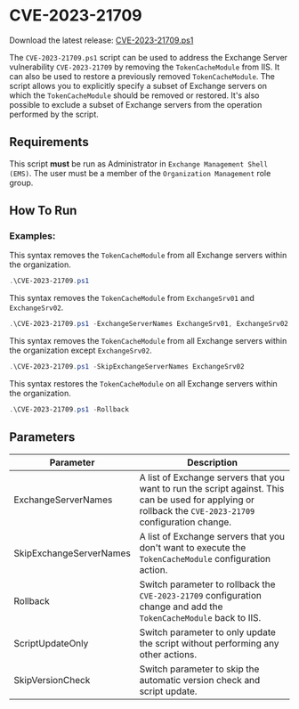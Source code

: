 # CVE-2023-21709

Download the latest release: [CVE-2023-21709.ps1](https://github.com/microsoft/CSS-Exchange/releases/latest/download/CVE-2023-21709.ps1)

The `CVE-2023-21709.ps1` script can be used to address the Exchange Server vulnerability `CVE-2023-21709` by removing the `TokenCacheModule` from IIS. It can also be used to restore a previously removed `TokenCacheModule`.
The script allows you to explicitly specify a subset of Exchange servers on which the `TokenCacheModule` should be removed or restored. It's also possible to exclude a subset of Exchange servers from the operation performed by the script.

## Requirements

This script **must** be run as Administrator in `Exchange Management Shell (EMS)`. The user must be a member of the `Organization Management` role group.

## How To Run

### Examples:

This syntax removes the `TokenCacheModule` from all Exchange servers within the organization.

```powershell
.\CVE-2023-21709.ps1
```

This syntax removes the `TokenCacheModule` from `ExchangeSrv01` and `ExchangeSrv02`.

```powershell
.\CVE-2023-21709.ps1 -ExchangeServerNames ExchangeSrv01, ExchangeSrv02
```

This syntax removes the `TokenCacheModule` from all Exchange servers within the organization except `ExchangeSrv02`.

```powershell
.\CVE-2023-21709.ps1 -SkipExchangeServerNames ExchangeSrv02
```

This syntax restores the `TokenCacheModule` on all Exchange servers within the organization.

```powershell
.\CVE-2023-21709.ps1 -Rollback
```

## Parameters

Parameter | Description
----------|------------
ExchangeServerNames | A list of Exchange servers that you want to run the script against. This can be used for applying or rollback the `CVE-2023-21709` configuration change.
SkipExchangeServerNames | A list of Exchange servers that you don't want to execute the `TokenCacheModule` configuration action.
Rollback | Switch parameter to rollback the `CVE-2023-21709` configuration change and add the `TokenCacheModule` back to IIS.
ScriptUpdateOnly | Switch parameter to only update the script without performing any other actions.
SkipVersionCheck | Switch parameter to skip the automatic version check and script update.

